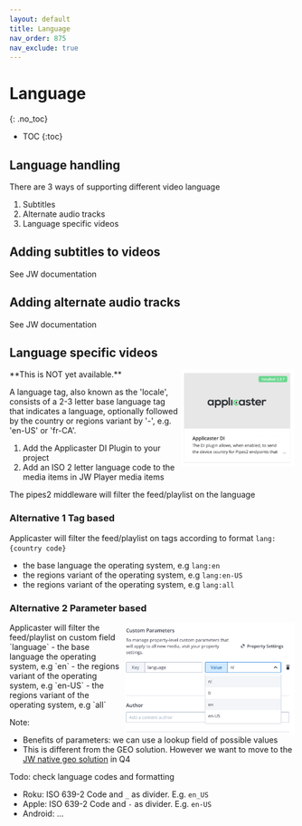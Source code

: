 ```yaml
---
layout: default
title: Language
nav_order: 875
nav_exclude: true
---
```

# Language
{: .no_toc}

- TOC
{:toc}

## Language handling
There are 3 ways of supporting different video language
1. Subtitles
2. Alternate audio tracks 
3. Language specific videos

## Adding subtitles to videos
See JW documentation

## Adding alternate audio tracks 
See JW documentation

## Language specific videos
<img align="right" src="./img/applicaster-di-plugin.png" width="200">
**This is NOT yet available.**

A language tag, also known as the 'locale', consists of a 2-3 letter base language tag that indicates a language, optionally followed by the country or regions variant by '-', e.g. 'en-US' or 'fr-CA'. 

1. Add the Applicaster DI Plugin to your project
1. Add an ISO 2 letter language  code to the media items in JW Player media items 

The pipes2 middleware will filter the feed/playlist on the language

### Alternative 1 Tag based
Applicaster will filter the feed/playlist on tags according to format `lang:{country code}`
- the base language the operating system, e.g `lang:en`
- the regions variant of the operating system, e.g `lang:en-US`
- the regions variant of the operating system, e.g `lang:all`

### Alternative 2 Parameter based 
<img align="right" src="./img/language-selection.png" width="300">
Applicaster will filter the feed/playlist on custom field `language`
- the base language the operating system, e.g `en`
- the regions variant of the operating system, e.g `en-US`
- the regions variant of the operating system, e.g `all`

Note:
- Benefits of parameters: we can use a lookup field of possible values
- This is different from the GEO solution. However we want to move to the [JW native geo solution](https://support.jwplayer.com/articles/set-geoblocking-rules-for-videos) in Q4

Todo: check language codes and formatting
- Roku: ISO 639-2 Code and `_` as divider. E.g. `en_US`
- Apple: ISO 639-2 Code and `-` as divider. E.g. `en-US`
- Android: ...

